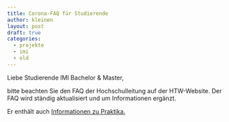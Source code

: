 ```yaml
---
title: Corona-FAQ für Studierende
author: kleinen
layout: post
draft: true
categories:
  - projekte
  - imi
  - old
---
```


Liebe Studierende IMI Bachelor & Master,

bitte beachten Sie den FAQ der Hochschulleitung auf der HTW-Website. Der FAQ
wird ständig aktualisiert und um Informationen ergänzt.

Er enthält auch [Informationen zu Praktika.](https://www.htw-berlin.de/einrichtungen/hochschulleitung/sicherheitsingenieure/corona-virus/faq-fuer-studierende/#c52289)
